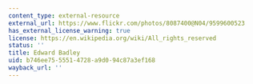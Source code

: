 ```yaml
---
content_type: external-resource
external_url: https://www.flickr.com/photos/8087400@N04/9599600523
has_external_license_warning: true
license: https://en.wikipedia.org/wiki/All_rights_reserved
status: ''
title: Edward Badley
uid: b746ee75-5551-4728-a9d0-94c87a3ef168
wayback_url: ''
---
```

